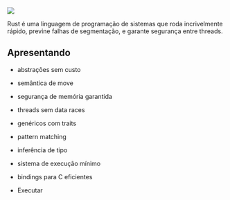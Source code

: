 <img src="https://www.rust-lang.org/logos/rust-logo-blk.svg">

Rust é uma linguagem de programação de sistemas que roda incrivelmente rápido, previne falhas de segmentação, e garante segurança entre threads. 

## Apresentando

* abstrações sem custo

* semântica de move

* segurança de memória garantida

* threads sem data races

* genéricos com traits

* pattern matching

* inferência de tipo

* sistema de execução mínimo

* bindings para C eficientes

* Executar


